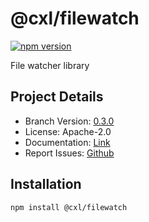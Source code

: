 # @cxl/filewatch 
	
[![npm version](https://badge.fury.io/js/%40cxl%2Ffilewatch.svg)](https://badge.fury.io/js/%40cxl%2Ffilewatch)

File watcher library

## Project Details

-   Branch Version: [0.3.0](https://npmjs.com/package/@cxl/filewatch/v/0.3.0)
-   License: Apache-2.0
-   Documentation: [Link](https://cxlio.github.io/cxl/filewatch)
-   Report Issues: [Github](https://github.com/cxlio/cxl/issues)

## Installation

	npm install @cxl/filewatch

